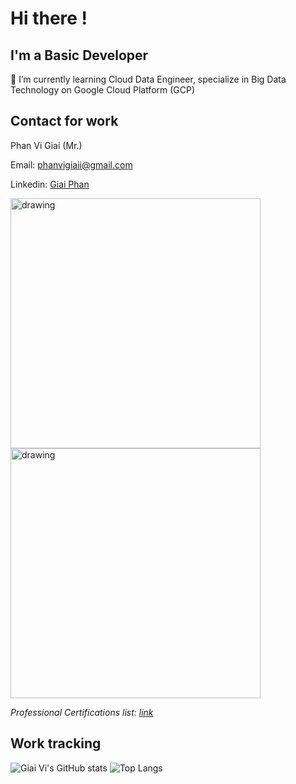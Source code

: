 # Hi there !

## I'm a Basic Developer

🌱 I’m currently learning Cloud Data Engineer, specialize in Big Data Technology on Google Cloud Platform (GCP)

## Contact for work

Phan Vi Giai (Mr.)    

Email: phanvigiaii@gmail.com

Linkedin: [Giai Phan](https://www.linkedin.com/in/giaiphan/)

<!-- Resume (up-to-date): [PhanViGiai Resume](https://drive.google.com/file/d/1GRJ0RjpLdCpuE1YSQGpYpMdfcC56jQii/view?usp=sharing) -->

<img src="https://api.accredible.com/v1/frontend/credential_website_embed_image/certificate/51998435" alt="drawing" width=400/><img src="https://api.accredible.com/v1/frontend/credential_website_embed_image/certificate/55183215" alt="drawing" width=400/>

*Professional Certifications list: [link](https://googlecloudcertified.credential.net/profile/ea5f1cab857ab2795c66eb2304a4fe2aca7c4119?name=giai%20phan)*
## Work tracking

![Giai Vi's GitHub stats](https://github-readme-stats.vercel.app/api?username=owfdataboy&show_icons=true&theme=radical)
![Top Langs](https://github-readme-stats.vercel.app/api/top-langs/?username=owfdataboy&layout=compact&theme=radical)
